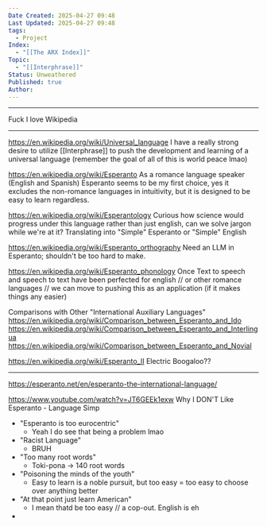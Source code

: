 ```yaml
---
Date Created: 2025-04-27 09:48
Last Updated: 2025-04-27 09:48
tags:
  - Project
Index:
  - "[[The ARX Index]]"
Topic:
  - "[[Interphrase]]"
Status: Unweathered
Published: true
Author:
---
```

---

Fuck I love Wikipedia

---

https://en.wikipedia.org/wiki/Universal_language
I have a really strong desire to utilize [[Interphrase]] to push the development and learning of a universal language (remember the goal of all of this is world peace lmao)

https://en.wikipedia.org/wiki/Esperanto
As a romance language speaker (English and Spanish) Esperanto seems to be my first choice, yes it excludes the non-romance languages in intuitivity, but it is designed to be easy to learn regardless. 

https://en.wikipedia.org/wiki/Esperantology
Curious how science would progress under this language rather than just english, can we solve jargon while we're at it? Translating into "Simple" Esperanto or "Simple" English

https://en.wikipedia.org/wiki/Esperanto_orthography
Need an LLM in Esperanto; shouldn't be too hard to make.

https://en.wikipedia.org/wiki/Esperanto_phonology
Once Text to speech and speech to text have been perfected for english // or other romance languages // we can move to pushing this as an application (if it makes things any easier)

Comparisons with Other "International Auxiliary Languages"
https://en.wikipedia.org/wiki/Comparison_between_Esperanto_and_Ido
https://en.wikipedia.org/wiki/Comparison_between_Esperanto_and_Interlingua
https://en.wikipedia.org/wiki/Comparison_between_Esperanto_and_Novial


https://en.wikipedia.org/wiki/Esperanto_II
Electric Boogaloo??

---

https://esperanto.net/en/esperanto-the-international-language/


https://www.youtube.com/watch?v=JT6GEEk1exw
Why I DON'T Like Esperanto - Language Simp 
- "Esperanto is too eurocentric"
	- Yeah I do see that being a problem lmao
- "Racist Language"
	- BRUH
- "Too many root words"
	- Toki-pona -> 140 root words
- "Poisoning the minds of the youth"
	- Easy to learn is a noble pursuit, but too easy = too easy to choose over anything better
- "At that point just learn American"
	- I mean thatd be too easy // a cop-out. English is eh
- 

